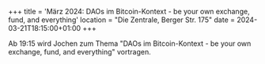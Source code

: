 +++
title = 'März 2024: DAOs im Bitcoin-Kontext - be your own exchange, fund, and everything'
location = "Die Zentrale, Berger Str. 175"
date = 2024-03-21T18:15:00+01:00
+++

Ab 19:15 wird Jochen zum Thema "DAOs im Bitcoin-Kontext - be your own exchange, fund, and everything" vortragen.

